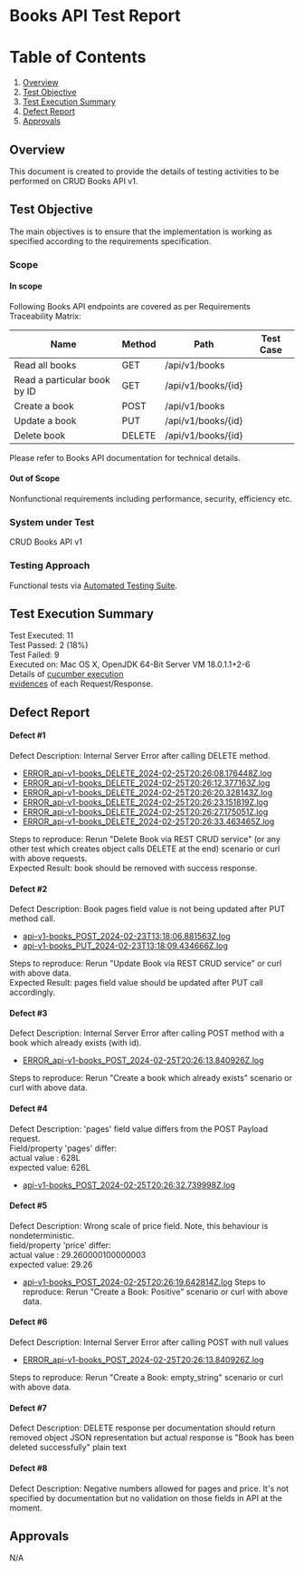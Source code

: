 # Books API Test Report

# Table of Contents

1. [Overview](#Overview)
2. [Test Objective](#Test-Objective)
3. [Test Execution Summary](#Testing-Approach)
4. [Defect Report](#Defect-Report)
5. [Approvals](#Approvals)

## Overview

This document is created to provide the details of testing activities to be performed on
CRUD Books API v1. 
## Test Objective

The main objectives is to ensure that the implementation is working as specified according to the requirements specification.

### Scope

#### In scope

Following Books API endpoints are covered as per Requirements Traceability Matrix:

| Name                         | Method | Path               | Test Case |
|------------------------------|--------|--------------------|-----------|
| Read all books               | GET    | /api/v1/books      |           |
| Read a particular book by ID | GET    | /api/v1/books/{id} |           |
| Create a book                | POST   | /api/v1/books      |           |
| Update a book                | PUT    | /api/v1/books/{id} |           |
| Delete book                  | DELETE | /api/v1/books/{id} |           |

Please refer to Books API documentation for technical details.

#### Out of Scope

Nonfunctional requirements including performance, security, efficiency etc.

### System under Test
CRUD Books API v1

### Testing Approach
Functional tests via [Automated Testing Suite](../README.md).

## Test Execution Summary

Test Executed: 11\
Test Passed: 2 (18%)\
Test Failed: 9\
Executed on: Mac OS X, OpenJDK 64-Bit Server VM 18.0.1.1+2-6\
Details of [cucumber execution](cucumber-report/cucumber.html)\
[evidences](evidences) of each Request/Response.
## Defect Report
#### Defect #1
Defect Description: Internal Server Error after calling DELETE method.
* [ERROR_api-v1-books_DELETE_2024-02-25T20:26:08.176448Z.log](evidences%2FERROR_api-v1-books_DELETE_2024-02-25T20%3A26%3A08.176448Z.log)
* [ERROR_api-v1-books_DELETE_2024-02-25T20:26:12.377163Z.log](evidences%2FERROR_api-v1-books_DELETE_2024-02-25T20%3A26%3A12.377163Z.log)
* [ERROR_api-v1-books_DELETE_2024-02-25T20:26:20.328143Z.log](evidences%2FERROR_api-v1-books_DELETE_2024-02-25T20%3A26%3A20.328143Z.log)
* [ERROR_api-v1-books_DELETE_2024-02-25T20:26:23.151819Z.log](evidences%2FERROR_api-v1-books_DELETE_2024-02-25T20%3A26%3A23.151819Z.log)
* [ERROR_api-v1-books_DELETE_2024-02-25T20:26:27.175051Z.log](evidences%2FERROR_api-v1-books_DELETE_2024-02-25T20%3A26%3A27.175051Z.log)
* [ERROR_api-v1-books_DELETE_2024-02-25T20:26:33.463465Z.log](evidences%2FERROR_api-v1-books_DELETE_2024-02-25T20%3A26%3A33.463465Z.log)

Steps to reproduce: Rerun "Delete Book via REST CRUD service" (or any other test which creates object calls DELETE at the end) scenario or curl with above requests.\
Expected Result: book should be removed with success response.
#### Defect #2 
Defect Description: Book pages field value is not being updated after PUT method call.
* [api-v1-books_POST_2024-02-23T13:18:06.881563Z.log](evidences%2Fapi-v1-books_POST_2024-02-23T13%3A18%3A06.881563Z.log)
* [api-v1-books_PUT_2024-02-23T13:18:09.434666Z.log](evidences%2Fapi-v1-books_PUT_2024-02-23T13%3A18%3A09.434666Z.log)

Steps to reproduce: Rerun "Update Book via REST CRUD service" or curl with above data.\
Expected Result: pages field value should be updated after PUT call accordingly.

#### Defect #3 
Defect Description: Internal Server Error after calling POST method with a book which already exists (with id).
* [ERROR_api-v1-books_POST_2024-02-25T20:26:13.840926Z.log](evidences%2FERROR_api-v1-books_POST_2024-02-25T20%3A26%3A13.840926Z.log)

Steps to reproduce: Rerun "Create a book which already exists" scenario or curl with above data.

#### Defect #4
Defect Description: 'pages' field value differs from the POST Payload request. \
Field/property 'pages' differ:\
actual value  : 628L\
expected value: 626L
* [api-v1-books_POST_2024-02-25T20:26:32.739998Z.log](evidences%2Fapi-v1-books_POST_2024-02-25T20%3A26%3A32.739998Z.log)

#### Defect #5 
Defect Description: Wrong scale of price field. Note, this behaviour is nondeterministic.\
field/property 'price' differ: \
actual value  : 29.260000100000003 \
expected value: 29.26 
* [api-v1-books_POST_2024-02-25T20:26:19.642814Z.log](evidences%2Fapi-v1-books_POST_2024-02-25T20%3A26%3A19.642814Z.log)
Steps to reproduce: Rerun "Create a Book: Positive" scenario or curl with above data. 

#### Defect #6
Defect Description: Internal Server Error after calling POST with null values
* [ERROR_api-v1-books_POST_2024-02-25T20:26:13.840926Z.log](evidences%2FERROR_api-v1-books_POST_2024-02-25T20%3A26%3A13.840926Z.log)

Steps to reproduce: Rerun "Create a Book: empty_string" scenario or curl with above data.

#### Defect #7
Defect Description: DELETE response per documentation should return removed object JSON representation but actual response is "Book has been deleted successfully" plain text
#### Defect #8 
Defect Description: Negative numbers allowed for pages and price. It's not specified by documentation but no validation on those fields in API at the moment.


## Approvals
N/A

